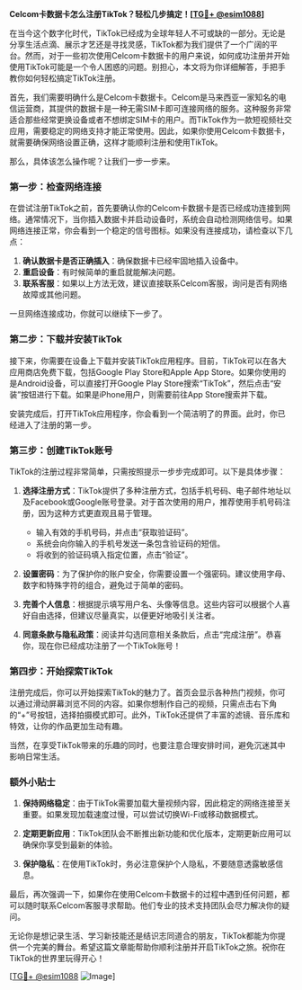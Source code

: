 **Celcom卡数据卡怎么注册TikTok？轻松几步搞定！[[TG💪+ @esim1088](https://t.me/s/esim1088)]**

在当今这个数字化时代，TikTok已经成为全球年轻人不可或缺的一部分。无论是分享生活点滴、展示才艺还是寻找灵感，TikTok都为我们提供了一个广阔的平台。然而，对于一些初次使用Celcom卡数据卡的用户来说，如何成功注册并开始使用TikTok可能是一个令人困惑的问题。别担心，本文将为你详细解答，手把手教你如何轻松搞定TikTok注册。

首先，我们需要明确什么是Celcom卡数据卡。Celcom是马来西亚一家知名的电信运营商，其提供的数据卡是一种无需SIM卡即可连接网络的服务。这种服务非常适合那些经常更换设备或者不想绑定SIM卡的用户。而TikTok作为一款短视频社交应用，需要稳定的网络支持才能正常使用。因此，如果你使用Celcom卡数据卡，就需要确保网络设置正确，这样才能顺利注册和使用TikTok。

那么，具体该怎么操作呢？让我们一步一步来。

### 第一步：检查网络连接

在尝试注册TikTok之前，首先要确认你的Celcom卡数据卡是否已经成功连接到网络。通常情况下，当你插入数据卡并启动设备时，系统会自动检测网络信号。如果网络连接正常，你会看到一个稳定的信号图标。如果没有连接成功，请检查以下几点：

1. **确认数据卡是否正确插入**：确保数据卡已经牢固地插入设备中。
2. **重启设备**：有时候简单的重启就能解决问题。
3. **联系客服**：如果以上方法无效，建议直接联系Celcom客服，询问是否有网络故障或其他问题。

一旦网络连接成功，你就可以继续下一步了。

### 第二步：下载并安装TikTok

接下来，你需要在设备上下载并安装TikTok应用程序。目前，TikTok可以在各大应用商店免费下载，包括Google Play Store和Apple App Store。如果你使用的是Android设备，可以直接打开Google Play Store搜索“TikTok”，然后点击“安装”按钮进行下载。如果是iPhone用户，则需要前往App Store搜索并下载。

安装完成后，打开TikTok应用程序，你会看到一个简洁明了的界面。此时，你已经进入了注册的第一步。

### 第三步：创建TikTok账号

TikTok的注册过程非常简单，只需按照提示一步步完成即可。以下是具体步骤：

1. **选择注册方式**：TikTok提供了多种注册方式，包括手机号码、电子邮件地址以及Facebook或Google账号登录。对于首次使用的用户，推荐使用手机号码注册，因为这种方式更直观且易于管理。
   
   - 输入有效的手机号码，并点击“获取验证码”。
   - 系统会向你输入的手机号发送一条包含验证码的短信。
   - 将收到的验证码填入指定位置，点击“验证”。

2. **设置密码**：为了保护你的账户安全，你需要设置一个强密码。建议使用字母、数字和特殊字符的组合，避免过于简单的密码。

3. **完善个人信息**：根据提示填写用户名、头像等信息。这些内容可以根据个人喜好自由选择，但建议尽量真实，以便更好地吸引关注者。

4. **同意条款与隐私政策**：阅读并勾选同意相关条款后，点击“完成注册”。恭喜你，现在你已经成功注册了一个TikTok账号！

### 第四步：开始探索TikTok

注册完成后，你可以开始探索TikTok的魅力了。首页会显示各种热门视频，你可以通过滑动屏幕浏览不同的内容。如果你想制作自己的视频，只需点击右下角的“+”号按钮，选择拍摄模式即可。此外，TikTok还提供了丰富的滤镜、音乐库和特效，让你的作品更加生动有趣。

当然，在享受TikTok带来的乐趣的同时，也要注意合理安排时间，避免沉迷其中影响日常生活。

### 额外小贴士

1. **保持网络稳定**：由于TikTok需要加载大量视频内容，因此稳定的网络连接至关重要。如果发现加载速度过慢，可以尝试切换Wi-Fi或移动数据模式。
   
2. **定期更新应用**：TikTok团队会不断推出新功能和优化版本，定期更新应用可以确保你享受到最新的体验。

3. **保护隐私**：在使用TikTok时，务必注意保护个人隐私，不要随意透露敏感信息。

最后，再次强调一下，如果你在使用Celcom卡数据卡的过程中遇到任何问题，都可以随时联系Celcom客服寻求帮助。他们专业的技术支持团队会尽力解决你的疑问。

无论你是想记录生活、学习新技能还是结识志同道合的朋友，TikTok都能为你提供一个完美的舞台。希望这篇文章能帮助你顺利注册并开启TikTok之旅。祝你在TikTok的世界里玩得开心！

[[TG💪+ @esim1088](https://t.me/s/esim1088) ![Image](https://i.postimg.cc/4NQfJmqS/Snipaste-2025-05-13-00-14-12.png)]